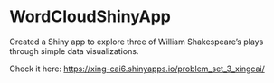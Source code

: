 # WordCloudShinyApp
Created a Shiny app to explore three of William Shakespeare’s plays through simple data visualizations.

Check it here: https://xing-cai6.shinyapps.io/problem_set_3_xingcai/
